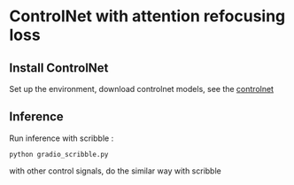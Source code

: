# ControlNet with attention refocusing loss

## Install ControlNet
Set up the environment, download controlnet models, see the [controlnet](README_controlney.md)

## Inference
Run inference with scribble :
```
python gradio_scribble.py
```

with other control signals, do the similar way with scribble


